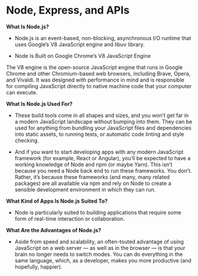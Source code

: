# Node, Express, and APIs

**What Is Node.js?**

- Node.js is an event-based, non-blocking, asynchronous I/O runtime that uses Google’s V8 JavaScript engine and libuv library.

- Node Is Built on Google Chrome’s V8 JavaScript Engine

 The V8 engine is the open-source JavaScript engine that runs in Google Chrome and other Chromium-based web browsers, including Brave, Opera, and Vivaldi. It was designed with performance in mind and is responsible for compiling JavaScript directly to native machine code that your computer can execute.

**What Is Node.js Used For?**

- These build tools come in all shapes and sizes, and you won’t get far in a modern JavaScript landscape without bumping into them. They can be used for anything from bundling your JavaScript files and dependencies into static assets, to running tests, or automatic code linting and style checking.

- And if you want to start developing apps with any modern JavaScript framework (for example, React or Angular), you’ll be expected to have a working knowledge of Node and npm (or maybe Yarn). This isn’t because you need a Node back end to run these frameworks. You don’t. Rather, it’s because these frameworks (and many, many related packages) are all available via npm and rely on Node to create a sensible development environment in which they can run.

**What Kind of Apps Is Node.js Suited To?**

- Node is particularly suited to building applications that require some form of real-time interaction or collaboration.

**What Are the Advantages of Node.js?**

- Aside from speed and scalability, an often-touted advantage of using JavaScript on a web server — as well as in the browser — is that your brain no longer needs to switch modes. You can do everything in the same language, which, as a developer, makes you more productive (and hopefully, happier). 